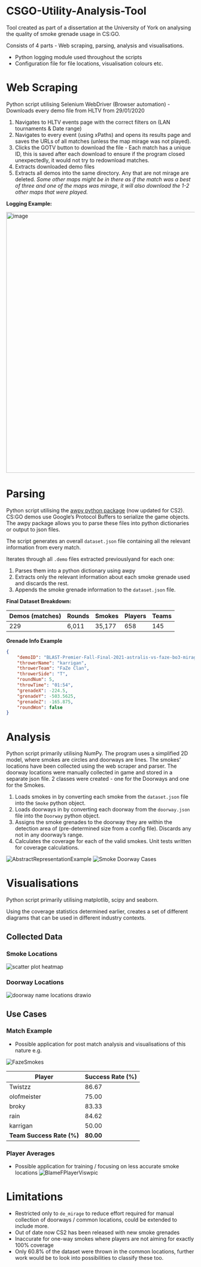 # CSGO-Utility-Analysis-Tool
Tool created as part of a dissertation at the University of York on analysing the quality of smoke grenade usage in CS:GO. 

Consists of 4 parts - Web scraping, parsing, analysis and visualisations​.
- Python logging module used throughout the scripts​
- Configuration file for file locations, visualisation colours etc.​

# Web Scraping
Python script utilising Selenium WebDriver (Browser automation)​ - Downloads every demo file from HLTV from 29/01/2020​

1. Navigates to HLTV events page with the correct filters on (LAN tournaments & Date range)​
2. Navigates to every event (using xPaths) and opens its results page and saves the URLs of all matches (unless the map mirage was not played).​
3. Clicks the GOTV button to download the file - Each match has a unique ID, this is saved after each download to ensure if the program closed unexpectedly, it would not try to redownload matches.​
4. Extracts downloaded demo files​
5. Extracts all demos into the same directory. Any that are not mirage are deleted. _Some other maps might be in there as if the match was a best of three and one of the maps was mirage, it will also download the 1-2 other maps that were played.​_

**Logging Example:**

<img width="698" alt="image" src="https://github.com/user-attachments/assets/9e530f72-f64d-4c95-94ab-b8920a024a31">

# Parsing
Python script utilising the [awpy python package](https://github.com/pnxenopoulos/awpy) (now updated for CS2). CS:GO demos use Google’s Protocol Buffers to serialize the game objects. The awpy package allows you to parse these files into python dictionaries or output to json files.​

The script generates an overall `dataset.json` file containing all the relevant information from every match. ​

Iterates through all `.demo` files extracted previously​ and for each one:
1. Parses them into a python dictionary using awpy​
2. Extracts only the relevant information about each smoke grenade used and discards the rest.​
3. Appends the smoke grenade information to the `dataset.json` file.​

**Final Dataset Breakdown:​**

| Demos (matches) | Rounds  | Smokes  | Players  | Teams |
|-----------------|---------|---------|----------|-------|
| 229             | 6,011   | 35,177  | 658      | 145   |

**Grenade Info Example**

```json
{
    "demoID": "BLAST-Premier-Fall-Final-2021-astralis-vs-faze-bo3-mirage",
    "throwerName": "karrigan",
    "throwerTeam": "FaZe Clan",
    "throwerSide": "T",
    "roundNum": 5,
    "throwTime": "01:54",
    "grenadeX": -224.5,
    "grenadeY": -503.5625,
    "grenadeZ": -165.875,
    "roundWon": false
}
```

# Analysis
Python script primarily utilising NumPy. The program uses a simplified 2D model, where smokes are circles and doorways are lines. The smokes’ locations have been collected using the web scraper and parser. The doorway locations were manually collected in game and stored in a separate json file. 2 classes were created - one for the Doorways and one for the Smokes.​

1. Loads smokes in by converting each smoke from the `dataset.json` file into the `Smoke` python object. ​
2. Loads doorways in by converting each doorway from the `doorway.json` file into the `Doorway` python object.​
3. Assigns the smoke grenades to the doorway they are within the detection area of (pre-determined size from a config file). Discards any not in any doorway’s range.​
4. Calculates the coverage for each of the valid smokes. Unit tests written for coverage calculations.

![AbstractRepresentationExample](https://github.com/user-attachments/assets/ab66d89b-9d25-4c31-8f1e-3b417f33ce6f)
![Smoke Doorway Cases](https://github.com/user-attachments/assets/effa6dc1-53bd-4c37-8ffc-476e74b65c16)

# Visualisations
Python script primarily utilising matplotlib, scipy and seaborn.​

Using the coverage statistics determined earlier, creates a set of different diagrams that can be used in different industry contexts.

## Collected Data
### Smoke Locations
![scatter plot heatmap](https://github.com/user-attachments/assets/9830a8b4-37a7-4b76-8acf-2b70e6839bf0)

### Doorway Locations
![doorway name locations drawio](https://github.com/user-attachments/assets/f8f47e28-0065-41b2-ba91-ca622ae1c186)

## Use Cases
### Match Example
- Possible application for post match analysis and visualisations of this nature e.g.

![FazeSmokes](https://github.com/user-attachments/assets/dc9e2ece-c00c-4c81-aab7-15a96221e0ec)

| Player      | Success Rate (%) |
|-------------|------------------|
| Twistzz     | 86.67            |
| olofmeister | 75.00            |
| broky       | 83.33            |
| rain        | 84.62            |
| karrigan    | 50.00            |
| **Team Success Rate (%)** | **80.00** |

### Player Averages
- Possible application for training / focusing on less accurate smoke locations
![BlameFPlayerViswpic](https://github.com/user-attachments/assets/5f7667bc-440a-4b14-8ae4-889c36a00c1d)

# Limitations
- Restricted only to `de_mirage` to reduce effort required for manual collection of doorways / common locations, could be extended to include more.
- Out of date now CS2 has been released with new smoke grenades
- Inaccurate for one-way smokes where players are not aiming for exactly 100% coverage
- Only 60.8% of the dataset were thrown in the common locations, further work would be to look into possibilities to classify these too. 







